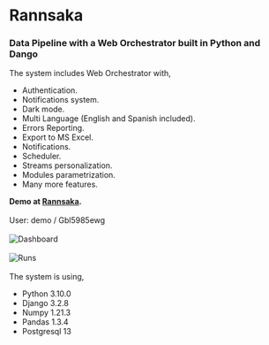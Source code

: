 # Rannsaka
### Data Pipeline with a Web Orchestrator built in Python and Dango

The system includes Web Orchestrator with,
- Authentication.
- Notifications system.
- Dark mode.
- Multi Language (English and Spanish included).
- Errors Reporting.
- Export to MS Excel.
- Notifications.
- Scheduler.
- Streams personalization.
- Modules parametrization.
- Many more features.

<b>Demo at [Rannsaka](https://rannsaka.herokuapp.com/base/).</b>
<br/><br/>
User: demo / Gbl5985ewg
<br/><br/>
![Dashboard](https://mhdemoassets.s3.us-west-2.amazonaws.com/rannsaka01.png)
<br/><br/>
![Runs](https://mhdemoassets.s3.us-west-2.amazonaws.com/rannsaka02.png)
<br/><br/>
The system is using,
<br/>
- Python 3.10.0
- Django 3.2.8
- Numpy 1.21.3
- Pandas 1.3.4
- Postgresql 13
<br/>




